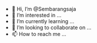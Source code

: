 - 👋 Hi, I’m @Sembarangsaja
- 👀 I’m interested in ...
- 🌱 I’m currently learning ...
- 💞️ I’m looking to collaborate on ...
- 📫 How to reach me ...

<!---
Sembarangsaja/Sembarangsaja is a ✨ special ✨ repository because its `README.md` (this file) appears on your GitHub profile.
You can click the Preview link to take a look at your changes.
--->
